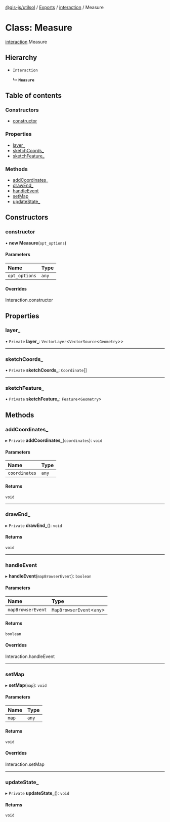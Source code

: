 [@gis-js/utilsol](../README.md) / [Exports](../modules.md) / [interaction](../modules/interaction.md) / Measure

# Class: Measure

[interaction](../modules/interaction.md).Measure

## Hierarchy

- `Interaction`

  ↳ **`Measure`**

## Table of contents

### Constructors

- [constructor](interaction.Measure.md#constructor)

### Properties

- [layer\_](interaction.Measure.md#layer_)
- [sketchCoords\_](interaction.Measure.md#sketchcoords_)
- [sketchFeature\_](interaction.Measure.md#sketchfeature_)

### Methods

- [addCoordinates\_](interaction.Measure.md#addcoordinates_)
- [drawEnd\_](interaction.Measure.md#drawend_)
- [handleEvent](interaction.Measure.md#handleevent)
- [setMap](interaction.Measure.md#setmap)
- [updateState\_](interaction.Measure.md#updatestate_)

## Constructors

### constructor

• **new Measure**(`opt_options`)

#### Parameters

| Name | Type |
| :------ | :------ |
| `opt_options` | `any` |

#### Overrides

Interaction.constructor

## Properties

### layer\_

• `Private` **layer\_**: `VectorLayer`<`VectorSource`<`Geometry`\>\>

___

### sketchCoords\_

• `Private` **sketchCoords\_**: `Coordinate`[]

___

### sketchFeature\_

• `Private` **sketchFeature\_**: `Feature`<`Geometry`\>

## Methods

### addCoordinates\_

▸ `Private` **addCoordinates_**(`coordinates`): `void`

#### Parameters

| Name | Type |
| :------ | :------ |
| `coordinates` | `any` |

#### Returns

`void`

___

### drawEnd\_

▸ `Private` **drawEnd_**(): `void`

#### Returns

`void`

___

### handleEvent

▸ **handleEvent**(`mapBrowserEvent`): `boolean`

#### Parameters

| Name | Type |
| :------ | :------ |
| `mapBrowserEvent` | `MapBrowserEvent`<`any`\> |

#### Returns

`boolean`

#### Overrides

Interaction.handleEvent

___

### setMap

▸ **setMap**(`map`): `void`

#### Parameters

| Name | Type |
| :------ | :------ |
| `map` | `any` |

#### Returns

`void`

#### Overrides

Interaction.setMap

___

### updateState\_

▸ `Private` **updateState_**(): `void`

#### Returns

`void`
